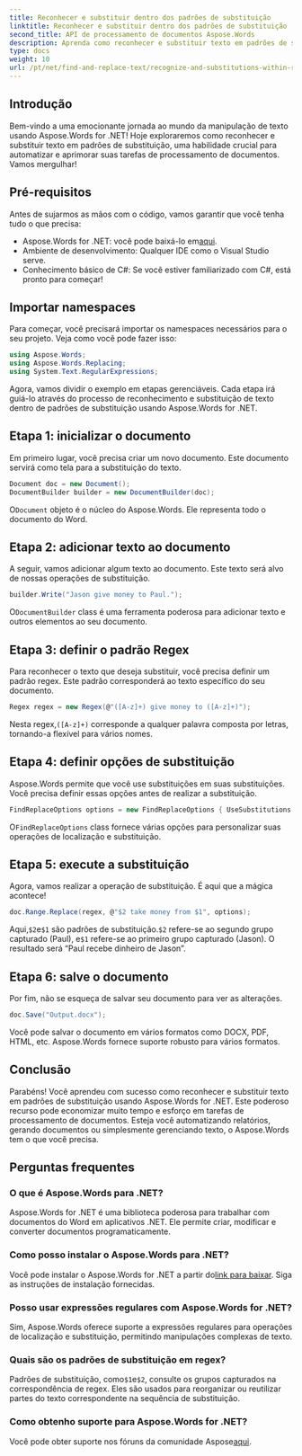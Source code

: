 ```yaml
---
title: Reconhecer e substituir dentro dos padrões de substituição
linktitle: Reconhecer e substituir dentro dos padrões de substituição
second_title: API de processamento de documentos Aspose.Words
description: Aprenda como reconhecer e substituir texto em padrões de substituição usando Aspose.Words for .NET. Guia passo a passo com exemplos detalhados.
type: docs
weight: 10
url: /pt/net/find-and-replace-text/recognize-and-substitutions-within-replacement-patterns/
---
```

## Introdução

Bem-vindo a uma emocionante jornada ao mundo da manipulação de texto usando Aspose.Words for .NET! Hoje exploraremos como reconhecer e substituir texto em padrões de substituição, uma habilidade crucial para automatizar e aprimorar suas tarefas de processamento de documentos. Vamos mergulhar!

## Pré-requisitos

Antes de sujarmos as mãos com o código, vamos garantir que você tenha tudo o que precisa:

-  Aspose.Words for .NET: você pode baixá-lo em[aqui](https://releases.aspose.com/words/net/).
- Ambiente de desenvolvimento: Qualquer IDE como o Visual Studio serve.
- Conhecimento básico de C#: Se você estiver familiarizado com C#, está pronto para começar!

## Importar namespaces

Para começar, você precisará importar os namespaces necessários para o seu projeto. Veja como você pode fazer isso:

```csharp
using Aspose.Words;
using Aspose.Words.Replacing;
using System.Text.RegularExpressions;
```

Agora, vamos dividir o exemplo em etapas gerenciáveis. Cada etapa irá guiá-lo através do processo de reconhecimento e substituição de texto dentro de padrões de substituição usando Aspose.Words for .NET.

## Etapa 1: inicializar o documento

Em primeiro lugar, você precisa criar um novo documento. Este documento servirá como tela para a substituição do texto.

```csharp
Document doc = new Document();
DocumentBuilder builder = new DocumentBuilder(doc);
```

 O`Document` objeto é o núcleo do Aspose.Words. Ele representa todo o documento do Word.

## Etapa 2: adicionar texto ao documento

A seguir, vamos adicionar algum texto ao documento. Este texto será alvo de nossas operações de substituição.

```csharp
builder.Write("Jason give money to Paul.");
```

 O`DocumentBuilder` class é uma ferramenta poderosa para adicionar texto e outros elementos ao seu documento.

## Etapa 3: definir o padrão Regex

Para reconhecer o texto que deseja substituir, você precisa definir um padrão regex. Este padrão corresponderá ao texto específico do seu documento.

```csharp
Regex regex = new Regex(@"([A-z]+) give money to ([A-z]+)");
```

 Nesta regex,`([A-z]+)` corresponde a qualquer palavra composta por letras, tornando-a flexível para vários nomes.

## Etapa 4: definir opções de substituição

Aspose.Words permite que você use substituições em suas substituições. Você precisa definir essas opções antes de realizar a substituição.

```csharp
FindReplaceOptions options = new FindReplaceOptions { UseSubstitutions = true };
```

 O`FindReplaceOptions` class fornece várias opções para personalizar suas operações de localização e substituição.

## Etapa 5: execute a substituição

Agora, vamos realizar a operação de substituição. É aqui que a mágica acontece!

```csharp
doc.Range.Replace(regex, @"$2 take money from $1", options);
```

 Aqui,`$2`e`$1` são padrões de substituição.`$2` refere-se ao segundo grupo capturado (Paul), e`$1` refere-se ao primeiro grupo capturado (Jason). O resultado será “Paul recebe dinheiro de Jason”.

## Etapa 6: salve o documento

Por fim, não se esqueça de salvar seu documento para ver as alterações.

```csharp
doc.Save("Output.docx");
```

Você pode salvar o documento em vários formatos como DOCX, PDF, HTML, etc. Aspose.Words fornece suporte robusto para vários formatos.

## Conclusão

Parabéns! Você aprendeu com sucesso como reconhecer e substituir texto em padrões de substituição usando Aspose.Words for .NET. Este poderoso recurso pode economizar muito tempo e esforço em tarefas de processamento de documentos. Esteja você automatizando relatórios, gerando documentos ou simplesmente gerenciando texto, o Aspose.Words tem o que você precisa.

## Perguntas frequentes

### O que é Aspose.Words para .NET?
Aspose.Words for .NET é uma biblioteca poderosa para trabalhar com documentos do Word em aplicativos .NET. Ele permite criar, modificar e converter documentos programaticamente.

### Como posso instalar o Aspose.Words para .NET?
 Você pode instalar o Aspose.Words for .NET a partir do[link para baixar](https://releases.aspose.com/words/net/). Siga as instruções de instalação fornecidas.

### Posso usar expressões regulares com Aspose.Words for .NET?
Sim, Aspose.Words oferece suporte a expressões regulares para operações de localização e substituição, permitindo manipulações complexas de texto.

### Quais são os padrões de substituição em regex?
 Padrões de substituição, como`$1`e`$2`, consulte os grupos capturados na correspondência de regex. Eles são usados para reorganizar ou reutilizar partes do texto correspondente na sequência de substituição.

### Como obtenho suporte para Aspose.Words for .NET?
 Você pode obter suporte nos fóruns da comunidade Aspose[aqui](https://forum.aspose.com/c/words/8).
